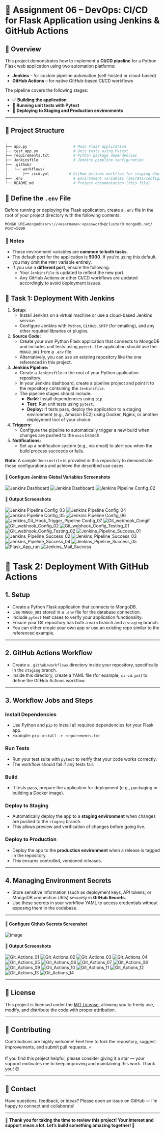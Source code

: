 # 📌 Assignment 06 – DevOps: CI/CD for Flask Application using Jenkins & GitHub Actions

## 📖 Overview

This project demonstrates how to implement a **CI/CD pipeline** for a Python Flask web application using two automation platforms:

- **Jenkins** – for custom pipeline automation (self-hosted or cloud-based)
- **GitHub Actions** – for native GitHub-based CI/CD workflows

The pipeline covers the following stages:

- ✅ **Building the application**
- 🧪 **Running unit tests with Pytest**
- 🚀 **Deploying to Staging and Production environments**

---

## 🧩 Project Structure

```bash
.
├── app.py                     # Main Flask application
├── test_app.py                # Unit tests using Pytest
├── requirements.txt           # Python package dependencies
├── Jenkinsfile                # Jenkins pipeline configuration
├── .github/
│   └── workflows/
│       ├── cicd.yml         # GitHub Actions workflow for staging deployment and Production Development
├── .env                       # Environment variables (secrets/configs)
└── README.md                  # Project documentation (this file)

```

## 🔐 Define the `.env` File

Before running or deploying the Flask application, create a `.env` file in the root of your project directory with the following contents:

```env
MONGO_URI=mongodb+srv://<username>:<password>@cluster0.mongodb.net/
PORT=5000
```
<h3>📌 Notes</h3>

<ul>
  <li>These environment variables are <strong>common to both tasks</strong>.</li>
  <li>
    The default port for the application is <strong>5000</strong>. If you're using this default, you may omit the 
    <code>PORT</code> variable entirely.
  </li>
  <li>
    If you use a <strong>different port</strong>, ensure the following:
    <ul>
      <li>Your <code>Jenkinsfile</code> is updated to reflect the new port.</li>
      <li>Any GitHub Actions or other CI/CD workflows are updated accordingly to avoid deployment issues.</li>
    </ul>
  </li>
</ul>


<h2>📌 Task 1: Deployment With Jenkins</h2>

<ol>
  <li>
    <strong>Setup:</strong>
    <ul>
      <li>Install Jenkins on a virtual machine or use a cloud-based Jenkins service.</li>
      <li>Configure Jenkins with <code>Python</code>, <code>GitHub</code>, <code>SMTP</code> (for emailing), and any other required libraries or plugins.</li>
    </ul>
  </li>

  <li>
    <strong>Source Code:</strong>
    <ul>
      <li>Create your own Python Flask application that connects to MongoDB and includes unit tests using <code>pytest</code>. The application should use the <code>MONGO_URI</code> from a <code>.env</code> file.</li>
      <li>Alternatively, you can use an existing repository like the one referenced in this project.</li>
    </ul>
  </li>

  <li>
    <strong>Jenkins Pipeline:</strong>
    <ul>
      <li>Create a <code>Jenkinsfile</code> in the root of your Python application repository.</li>
      <li>In your Jenkins dashboard, create a pipeline project and point it to the repository containing the <code>Jenkinsfile</code>.</li>
      <li>The pipeline stages should include:
        <ul>
          <li><strong>Build:</strong> Install dependencies using <code>pip</code>.</li>
          <li><strong>Test:</strong> Run unit tests using <code>pytest</code>.</li>
          <li><strong>Deploy:</strong> If tests pass, deploy the application to a staging environment (e.g., Amazon EC2) using Docker, Nginx, or another deployment tool of your choice.</li>
        </ul>
      </li>
    </ul>
  </li>

  <li>
    <strong>Triggers:</strong>
    <ul>
      <li>Configure the pipeline to automatically trigger a new build when changes are pushed to the <code>main</code> branch.</li>
    </ul>
  </li>

  <li>
    <strong>Notifications:</strong>
    <ul>
      <li>Set up a notification system (e.g., via email) to alert you when the build process succeeds or fails.</li>
    </ul>
  </li>
</ol>

<p>
  <strong>Note:</strong> A sample <code>Jenkinsfile</code> is provided in this repository to demonstrate these configurations and achieve the described use cases.
</p>



#### 📸 Configure Jenkins Global Variables Screenshots

![Jenkins Dashboard](https://github.com/user-attachments/assets/a061aa6b-8114-4aab-83a3-82330209961a)
![Jenkins Dashboard](https://github.com/user-attachments/assets/b261f771-5532-4f0a-bcb4-74fcc7e1dacf)
![Jenkins Pipeline Config_02](https://github.com/user-attachments/assets/93968543-a62c-40f3-ac3a-2400d8a4234e)


#### 📸 Output Screenshots

![Jenkins Pipeline Config_03](https://github.com/user-attachments/assets/2d9c73d8-77c7-4938-8879-6bd37ed64015)
![Jenkins Pipeline Config_04](https://github.com/user-attachments/assets/5b95c676-5ecd-4892-9dc8-658e9d7befef)
![Jenkins Pipeline Config_05](https://github.com/user-attachments/assets/c250e86c-17f9-4705-be2e-fc4328e32fad)
![Jenkins Pipeline Config_06](https://github.com/user-attachments/assets/11a7368f-1470-4e13-99a7-4d7f5fb17f3d)
![Jenkins_Git_Hook_Trigger_Pipeline Config_07](https://github.com/user-attachments/assets/61b029cf-9bd8-4c83-9329-986f40d4709f)
![Git_webhook_Congif](https://github.com/user-attachments/assets/86d16d4d-7bc2-48fa-957f-4717b8dd5247)
![Git_webhook_Config_02](https://github.com/user-attachments/assets/140df8aa-3652-4726-9e75-31e2551f859b)
![Git_webhook_Config_Testing_01](https://github.com/user-attachments/assets/8c4fa9d3-4756-490e-b6ca-7b8afb29c083)
![Git_webhook_Config_Testing_02](https://github.com/user-attachments/assets/2b64f675-9d1d-4ac9-a390-6980829593c1)
![Jenkins_Pipeline_Success_01](https://github.com/user-attachments/assets/a7a7e0cb-b0f9-4799-9bda-d6997faa4ed5)
![Jenkins_Pipeline_Success_02](https://github.com/user-attachments/assets/08fa6ddb-02aa-4c09-857e-be7745fbc7ea)
![Jenkins_Pipeline_Success_03](https://github.com/user-attachments/assets/dcfe2a50-30d9-4feb-9dbc-8b03ea0c4105)
![Jenkins_Pipeline_Success_04](https://github.com/user-attachments/assets/971314c8-efcd-4b09-81b5-19ec297b9110)
![Jenkins_Pipeline_Success_05](https://github.com/user-attachments/assets/aa02631a-0fcf-4b21-ae12-6c00bca3de6c)
![Flask_App_run](https://github.com/user-attachments/assets/14809c0b-39ce-4a33-aec5-6dd08ec02a65)
![Jenkins_Mail_Success](https://github.com/user-attachments/assets/29dcbd64-6556-4b8f-9ae7-7834abb45776)


<h1>📌 Task 2: Deployment With GitHub Actions</h1>

<h2>1. Setup</h2>
<ul>
  <li>Create a Python Flask application that connects to MongoDB.</li>
  <li>Use <code>MONGO_URI</code> stored in a <code>.env</code> file for the database connection.</li>
  <li>Include <code>pytest</code> test cases to verify your application functionality.</li>
  <li>Ensure your Git repository has both a <code>main</code> branch and a <code>staging</code> branch.</li>
  <li>You can either create your own app or use an existing repo similar to the referenced example.</li>
</ul>

<hr />

<h2>2. GitHub Actions Workflow</h2>
<ul>
  <li>Create a <code>.github/workflows</code> directory inside your repository, specifically in the <code>staging</code> branch.</li>
  <li>Inside this directory, create a YAML file (for example, <code>ci-cd.yml</code>) to define the GitHub Actions workflow.</li>
</ul>

<hr />

<h2>3. Workflow Jobs and Steps</h2>

<h3>Install Dependencies</h3>
<ul>
  <li>Use Python and <code>pip</code> to install all required dependencies for your Flask app.</li>
  <li>Example: <code>pip install -r requirements.txt</code></li>
</ul>

<h3>Run Tests</h3>
<ul>
  <li>Run your test suite with <code>pytest</code> to verify that your code works correctly.</li>
  <li>The workflow should fail if any tests fail.</li>
</ul>

<h3>Build</h3>
<ul>
  <li>If tests pass, prepare the application for deployment (e.g., packaging or building a Docker image).</li>
</ul>

<h3>Deploy to Staging</h3>
<ul>
  <li>Automatically deploy the app to a <strong>staging environment</strong> when changes are pushed to the <code>staging</code> branch.</li>
  <li>This allows preview and verification of changes before going live.</li>
</ul>

<h3>Deploy to Production</h3>
<ul>
  <li>Deploy the app to the <strong>production environment</strong> when a release is tagged in the repository.</li>
  <li>This ensures controlled, versioned releases.</li>
</ul>

<hr />

<h2>4. Managing Environment Secrets</h2>
<ul>
  <li>Store sensitive information (such as deployment keys, API tokens, or MongoDB connection URIs) securely in <strong>GitHub Secrets</strong>.</li>
  <li>Use these secrets in your workflow YAML to access credentials without exposing them in the codebase.</li>
</ul>

<hr />


#### 📸 Configure Github Secrets Screenshot

![image](https://github.com/user-attachments/assets/43667091-c3c6-49fc-ae5e-fce79ee9469d)


#### 📸 Output Screenshots

![Git_Actions_01](https://github.com/user-attachments/assets/5aca4c88-1cf0-42b0-b0af-bc0ec4a5dff2)
![Git_Actions_02](https://github.com/user-attachments/assets/71a547eb-9fb9-4f62-a0dc-10962c99f69e)
![Git_Actions_03](https://github.com/user-attachments/assets/5c2da4cc-dd5c-48e6-9c5e-762f8c92a719)
![Git_Actions_04](https://github.com/user-attachments/assets/63bcc628-0e1a-44a8-acee-b44bcbb64c5a)
![Git_Actions_05](https://github.com/user-attachments/assets/d4aee69c-6493-43bb-ba2d-1ef5107926ee)
![Git_Actions_06](https://github.com/user-attachments/assets/34579897-0fa2-49b9-9218-e1bcbfab99fd)
![Git_Actions_07](https://github.com/user-attachments/assets/556f6dc4-837e-4b1c-b561-92703714df5f)
![Git_Actions_08](https://github.com/user-attachments/assets/549c0598-4dfc-4345-89d7-6f0f3113a2c9)
![Git_Actions_09](https://github.com/user-attachments/assets/b115ec12-4ddf-4a1c-abb6-870374762e9f)
![Git_Actions_10](https://github.com/user-attachments/assets/d8b47bf3-8fad-45b9-834e-79406556c958)
![Git_Actions_11](https://github.com/user-attachments/assets/276f883c-d69a-443f-be45-fcfad89105c1)
![Git_Actions_12](https://github.com/user-attachments/assets/e26b9dce-7fb4-4763-96ad-64132f0b46c2)
![Git_Actions_13](https://github.com/user-attachments/assets/800894eb-a8d7-4bd4-ae26-887dcfe3a18f)
![Git_Actions_14](https://github.com/user-attachments/assets/441a9c54-4f8e-4853-903c-3007ef740dc5)

---

## 📜 License

This project is licensed under the [MIT License](https://opensource.org/licenses/MIT), allowing you to freely use, modify, and distribute the code with proper attribution.

---

## 🤝 Contributing

Contributions are highly welcome! Feel free to fork the repository, suggest improvements, and submit pull requests. ⭐

If you find this project helpful, please consider giving it a star — your support motivates me to keep improving and maintaining this work. Thank you! 😊

---

## 📧 Contact

Have questions, feedback, or ideas? Please open an issue on GitHub — I’m happy to connect and collaborate!

---

🎯 **Thank you for taking the time to review this project! Your interest and support mean a lot. Let’s build something amazing together! 🚀**

